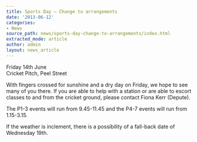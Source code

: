 ```yaml
---
title: Sports Day – Change to arrangements
date: '2013-06-12'
categories:
- News
source_path: news/sports-day-change-to-arrangements/index.html
extracted_mode: article
author: admin
layout: news_article
---
```

Friday 14th June  
Cricket Pitch, Peel Street

With fingers crossed for sunshine and a dry day on Friday, we hope to see many of you there. If you are able to help with a station or are able to escort classes to and from the cricket ground, please contact Fiona Kerr (Depute).

The P1-3 events will run from 9.45-11.45 and the P4-7 events will run from 1.15-3.15.

If the weather is inclement, there is a possibility of a fall-back date of Wednesday 19th.
